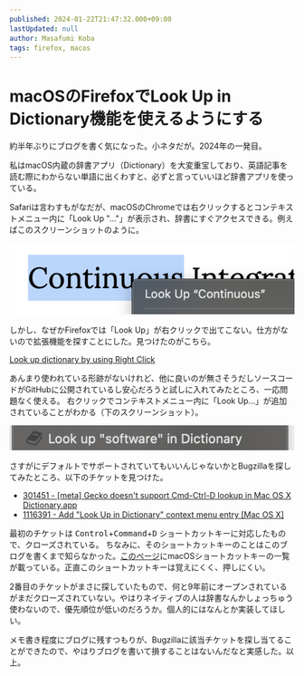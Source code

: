 ```yaml
---
published: 2024-01-22T21:47:32.000+09:00
lastUpdated: null
author: Masafumi Koba
tags: firefox, macos
---
```


# macOSのFirefoxでLook Up in Dictionary機能を使えるようにする

約半年ぶりにブログを書く気になった。小ネタだが。2024年の一発目。

私はmacOS内蔵の辞書アプリ（Dictionary）を大変重宝しており、英語記事を読む際にわからない単語に出くわすと、必ずと言っていいほど辞書アプリを使っている。

Safariは言わすもがなだが、macOSのChromeでは右クリックするとコンテキストメニュー内に「Look Up "..."」が表示され、辞書にすぐアクセスできる。例えばこのスクリーンショットのように。

![Chrome上でのLook Up使用例](../../images/look-up-in-chrome-on-macos.png)

しかし、なぜかFirefoxでは「Look Up」が右クリックで出てこない。仕方がないので拡張機能を探すことにした。見つけたのがこちら。

[Look up dictionary by using Right Click](https://addons.mozilla.org/en-US/firefox/addon/look-up-dict-by-uri-scheme/)

あんまり使われている形跡がないけれど、他に良いのが無さそうだしソースコードがGitHubに公開されているし安心だろうと試しに入れてみたところ、一応問題なく使える。
右クリックでコンテキストメニュー内に「Look Up…」が追加されていることがわかる（下のスクリーンショット）。

![Firefox上でのLook Up拡張機能の使用例](../../images/look-up-extension-in-firefox-on-macos.png)

さすがにデフォルトでサポートされていてもいいんじゃないかとBugzillaを探してみたところ、以下のチケットを見つけた。

- [301451 - [meta] Gecko doesn't support Cmd-Ctrl-D lookup in Mac OS X Dictionary.app](https://bugzilla.mozilla.org/show_bug.cgi?id=301451)
- [1116391 - Add "Look Up in Dictionary" context menu entry [Mac OS X]](https://bugzilla.mozilla.org/show_bug.cgi?id=1116391)

最初のチケットは <kbd>Control</kbd>+<kbd>Command</kbd>+<kbd>D</kbd> ショートカットキーに対応したもので、クローズされている。
ちなみに、そのショートカットキーのことはこのブログを書くまで知らなかった。[このページ](https://support.apple.com/en-us/HT201236)にmacOSショートカットキーの一覧が載っている。正直このショートカットキーは覚えにくく、押しにくい。

2番目のチケットがまさに探していたもので、何と9年前にオープンされているがまだクローズされていない。やはりネイティブの人は辞書なんかしょっちゅう使わないので、優先順位が低いのだろうか。個人的にはなんとか実装してほしい。

メモ書き程度にブログに残すつもりが、Bugzillaに該当チケットを探し当てることができたので、やはりブログを書いて損することはないんだなと実感した。以上。
